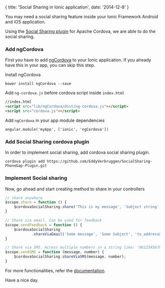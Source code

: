 {
  title: 'Social Sharing in Ionic application',
  date: '2014-12-8'
}

You may need a social sharing feature inside your Ionic Framework Android and iOS application.

Using the [Social Sharing plugin](https://github.com/EddyVerbruggen/SocialSharing-PhoneGap-Plugin) for Apache Cordova, we are able to do the social sharing.

### Add ngCordova

First you have to add [ngCordova](http://ngcordova.com/) to your Ionic application.
If you already have this in your app, you can skip this step.

Install ngCordova

```
bower install ngCordova --save
```

Add `ng-cordova.js` before cordova script inside `index.html`


```html
//index.html
<script src="lib/ngCordova/dist/ng-cordova.js"></script>
<script src="cordova.js"></script>
```

Add `ngCordova` in your app module dependencies

```
angular.module('myApp', ['ionic', 'ngCordova'])
```

### Add Social Sharing cordova plugin

In order to implement social sharing, add cordova social sharing plugin.

```
cordova plugin add https://github.com/EddyVerbruggen/SocialSharing-PhoneGap-Plugin.git
```

### Implement Social sharing

Now, go ahead and start creating method to share in your controllers

``` javascript
// share anywhere
$scope.share = function () {
    $cordovaSocialSharing.share('This is my message', 'Subject string', null, 'http://www.mylink.com');
}

// Share via email. Can be used for feedback
$scope.sendFeedback = function () {
    $cordovaSocialSharing
            .shareViaEmail('Some message', 'Some Subject', 'to_address@gmail.com');
}

// Share via SMS. Access multiple numbers in a string like: '0612345678,0687654321'
$scope.sendSMS = function (message, number) {
    $cordovaSocialSharing.shareViaSMS(message, number);
}
```

For more functionalities, refer the [documentation](https://github.com/EddyVerbruggen/SocialSharing-PhoneGap-Plugin).

Have a nice day.
